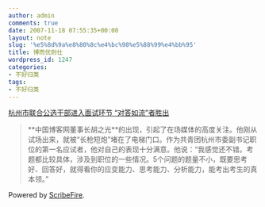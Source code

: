 ```yaml
---
author: admin
comments: true
date: 2007-11-18 07:55:35+00:00
layout: note
slug: '%e5%8d%9a%e8%80%8c%e4%bc%98%e5%88%99%e4%bb%95'
title: 博而优则仕
wordpress_id: 1247
categories:
- 不好归类
tags:
- 不好归类
---
```


[杭州市联合公选干部进入面试环节 “对答如流”者胜出](http://www.hangzhou.com.cn/20071116/ca1409232.htm)   


<blockquote>**中国博客网董事长胡之光**的出现，引起了在场媒体的高度关注。他刚从试场出来，就被“长枪短炮”堵在了电梯门口。作为共青团杭州市委副书记职位的第一名应试者，他对自己的表现十分满意。他说：“我感觉还不错。考题都比较具体，涉及到职位的一些情况。5个问题的题量不小，既要思考好、回答好，就得看你的应变能力、思考能力、分析能力，能考出考生的真本领。”</blockquote>

  
  


Powered by [ScribeFire](http://scribefire.com/).
